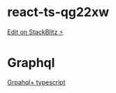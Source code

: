# react-ts-qg22xw

[Edit on StackBlitz ⚡️](https://stackblitz.com/edit/react-ts-qg22xw)


# Graphql
 [Grpahql+ typescript](https://blog.logrocket.com/build-a-graphql-react-app-with-typescript)
 